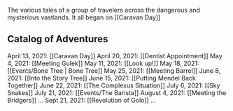 The various tales of a group of travelers across the dangerous and mysterious vastlands. It all began on [[Caravan Day]]

Catalog of Adventures
----
April 13, 2021: [[Caravan Day]]
April 20, 2021: [[Dentist Appointment]]
May 4, 2021: [[Meeting Gulek]]
May 11, 2021: [[Look up!]]
May 18, 2021: [[Events/Bone Tree | Bone Tree]]
May 25, 2021: [[Meeting Barrel]]
June 8, 2021:  [[Into the Story Tree]]
June 15, 2021: [[Putting Mendel Back Together]]
June 22, 2021: [[The Complexus Situation]]
July 6, 2021: [[Sky Snakes]]
July 21, 2021: [[Events/The Barista]]
August 4, 2021: [[Meeting the Bridgers]]
...
Sept 21, 2021: [[Revolution of Golo]]
...
